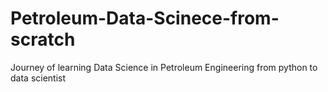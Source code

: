 # Petroleum-Data-Scinece-from-scratch
Journey of learning Data Science in Petroleum Engineering from python to data scientist 
